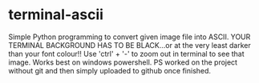 # terminal-ascii
Simple Python programming to convert given image file into ASCII.
YOUR TERMINAL BACKGROUND HAS TO BE BLACK...or at the very least darker than your font colour!!
Use 'ctrl' + '-' to zoom out in terminal to see that image.
Works best on windows powershell. 
PS worked on the project without git and then simply uploaded to github once finished.
